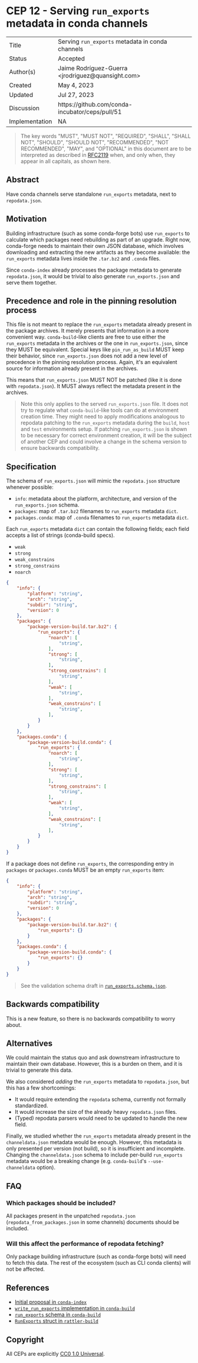 # CEP 12 - Serving <code>run_exports</code> metadata in conda channels

<table>
<tr><td> Title </td><td> Serving <code>run_exports</code> metadata in conda channels </td>
<tr><td> Status </td><td> Accepted </td></tr>
<tr><td> Author(s) </td>
<td>
    Jaime Rodríguez-Guerra &lt;jrodriguez@quansight.com&gt;
</td></tr>
<tr><td> Created </td><td> May 4, 2023</td></tr>
<tr><td> Updated </td><td> Jul 27, 2023</td></tr>
<tr><td> Discussion </td><td> https://github.com/conda-incubator/ceps/pull/51 </td></tr>
<tr><td> Implementation </td><td> NA </td></tr>
</table>

> The key words "MUST", "MUST NOT", "REQUIRED", "SHALL", "SHALL NOT", "SHOULD", "SHOULD NOT",
  "RECOMMENDED", "NOT RECOMMENDED", "MAY", and "OPTIONAL" in this document are to be interpreted as
  described in [RFC2119][RFC2119] when, and only when, they appear in all capitals, as shown here.

## Abstract

Have conda channels serve standalone `run_exports` metadata, next to `repodata.json`.

## Motivation

Building infrastructure (such as some conda-forge bots) use `run_exports` to calculate which packages need rebuilding as part of an upgrade. Right now, conda-forge needs to maintain their own JSON database, which involves downloading and extracting the new artifacts as they become available: the `run_exports` metadata lives inside the `.tar.bz2` and `.conda` files.

Since `conda-index` already processes the package metadata to generate `repodata.json`, it would be trivial to also generate `run_exports.json` and serve them together.

## Precedence and role in the pinning resolution process

This file is not meant to replace the `run_exports` metadata already present in the package archives. It merely presents that information in a more convenient way.
`conda-build`-like clients are free to use either the `run_exports` metadata in the archives or the one in `run_exports.json`, since they MUST be equivalent.
Special keys like `pin_run_as_build` MUST keep their behavior, since `run_exports.json` does not add a new level of precedence in the pinning resolution process. Again, it's an equivalent source for information already present in the archives.

This means that `run_exports.json` MUST NOT be patched (like it is done with `repodata.json`). It MUST always reflect the metadata present in the archives.

> Note this only applies to the served `run_exports.json` file. It does not try to regulate what
> `conda-build`-like tools can do at environment creation time. They might need to apply
> modifications analogous to repodata patching to the `run_exports` metadata during the `build`,
> `host` and `test` environments setup. If patching `run_exports.json` is shown to be necessary for
> correct environment creation, it will be the subject of another CEP and could involve a change in
> the schema version to ensure backwards compatibility.

## Specification

The schema of `run_exports.json` will mimic the `repodata.json` structure whenever possible:

* `info`: metadata about the platform, architecture, and version of the `run_exports.json` schema.
* `packages`: map of `.tar.bz2` filenames to `run_exports` metadata `dict`.
* `packages.conda`: map of `.conda` filenames to `run_exports` metadata `dict`.

Each `run_exports` metadata `dict` can contain the following fields; each field accepts a list of strings (conda-build specs).

* `weak`
* `strong`
* `weak_constrains`
* `strong_constrains`
* `noarch`

```json
{
    "info": {
        "platform": "string",
        "arch": "string",
        "subdir": "string",
        "version": 0
    },
    "packages": {
        "package-version-build.tar.bz2": {
            "run_exports": {
                "noarch": [
                    "string",
                ],
                "strong": [
                    "string",
                ],
                "strong_constrains": [
                    "string",
                ],
                "weak": [
                    "string",
                ],
                "weak_constrains": [
                    "string",
                ],
            }
        }
    },
    "packages.conda": {
        "package-version-build.conda": {
            "run_exports": {
                "noarch": [
                    "string",
                ],
                "strong": [
                    "string",
                ],
                "strong_constrains": [
                    "string",
                ],
                "weak": [
                    "string",
                ],
                "weak_constrains": [
                    "string",
                ],
            }
        }
    }
}
```

If a package does not define `run_exports`, the corresponding entry in `packages` or `packages.conda` MUST be an empty `run_exports` item:

```json
{
    "info": {
        "platform": "string",
        "arch": "string",
        "subdir": "string",
        "version": 0
    },
    "packages": {
        "package-version-build.tar.bz2": {
            "run_exports": {}
        }
    },
    "packages.conda": {
        "package-version-build.conda": {
            "run_exports": {}
        }
    }
}
```

> See the validation schema draft in [`run_exports.schema.json`](https://github.com/conda/schemas/pull/25).

## Backwards compatibility

This is a new feature, so there is no backwards compatibility to worry about.

## Alternatives

We could maintain the status quo and ask downstream infrastructure to maintain their own database. However, this is a burden on them, and it is trivial to generate this data.

We also considered _adding_ the `run_exports` metadata to `repodata.json`, but this has a few shortcomings:

* It would require extending the `repodata` schema, currently not formally standardized.
* It would increase the size of the already heavy `repodata.json` files.
* (Typed) repodata parsers would need to be updated to handle the new field.

Finally, we studied whether the `run_exports` metadata already present in the `channeldata.json` metadata would be enough. However, this metadata is only presented per version (not build), so it is insufficient and incomplete. Changing the `channeldata.json` schema to include per-build `run_exports` metadata would be a breaking change (e.g. `conda-build`'s `--use-channeldata` option).

## FAQ

### Which packages should be included?

All packages present in the unpatched `repodata.json` (`repodata_from_packages.json` in some channels) documents should be included.

### Will this affect the performance of repodata fetching?

Only package building infrastructure (such as conda-forge bots) will need to fetch this data. The rest of the ecosystem (such as CLI conda clients) will not be affected.

## References

* [Initial proposal in `conda-index`](https://github.com/conda/conda-index/issues/102)
* [`write_run_exports` implementation in `conda-build`](https://github.com/conda/conda-build/blob/9fd6279cf510d34008fd0423c9efe364302e7589/conda_build/build.py#L1508-L1517)
* [`run_exports` schema in `conda-build`](https://github.com/conda/conda-build/blob/9fd6279cf510d34008fd0423c9efe364302e7589/conda_build/utils.py#L132C1-L138)
* [`RunExports` struct in `rattler-build`](https://github.com/prefix-dev/rattler-build/blob/1ac730501651fd124a086ee1db92a67cd5b55429/src/metadata.rs#L53-L66)

## Copyright

All CEPs are explicitly [CC0 1.0 Universal](https://creativecommons.org/publicdomain/zero/1.0/).

[RFC2119]: https://datatracker.ietf.org/doc/html/rfc2119
